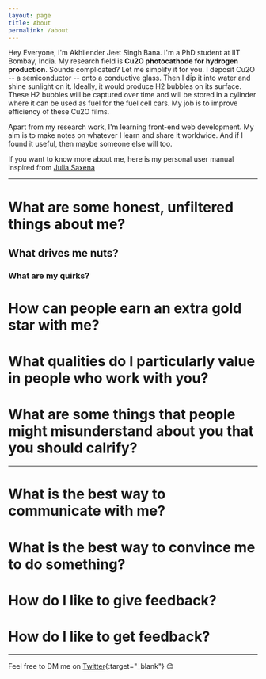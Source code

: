 ```yaml
---
layout: page
title: About
permalink: /about
---
```


Hey Everyone, I'm Akhilender Jeet Singh Bana. I'm a PhD student at IIT Bombay, India. My research field is **Cu2O photocathode for hydrogen production**. Sounds complicated? Let me simplify it for you. I deposit Cu2O -- a semiconductor -- onto a conductive glass. Then I dip it into water and shine sunlight on it. Ideally, it would produce H2 bubbles on its surface. These H2 bubbles will be captured over time and will be stored in a cylinder where it can be used as fuel for the fuel cell cars. My job is to improve efficiency of these Cu2O films. 

Apart from my research work, I'm learning front-end web development. My aim is to make notes on whatever I learn and share it worldwide. And if I found it useful, then maybe someone else will too.   

If you want to know more about me, here is my personal user manual inspired from [Julia Saxena](https://twitter.com/julia_saxena)

--- 

# What are some honest, unfiltered things about me?

## What drives me nuts?

### What are my quirks?

# How can people earn an extra gold star with me?

# What qualities do I particularly value in people who work with you?

# What are some things that people might misunderstand about you that you should calrify? 

---

# What is the best way to communicate with me?

# What is the best way to convince me to do something?

# How do I like to give feedback?

# How do I like to get feedback?

---




Feel free to DM me on [Twitter](https://twitter.com/F1killua){:target="\_blank"} 😊 